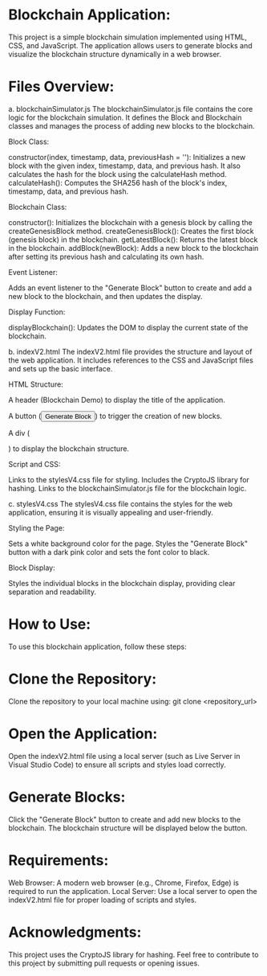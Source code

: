 <h1>Blockchain Application:</h1>

This project is a simple blockchain simulation implemented using HTML, CSS, and JavaScript. The application allows users to generate blocks and visualize the blockchain structure dynamically in a web browser.

<h1>Files Overview:</h1>

a. blockchainSimulator.js
The blockchainSimulator.js file contains the core logic for the blockchain simulation. It defines the Block and Blockchain classes and manages the process of adding new blocks to the blockchain.

Block Class:

constructor(index, timestamp, data, previousHash = ''): Initializes a new block with the given index, timestamp, data, and previous hash. It also calculates the hash for the block using the calculateHash method.
calculateHash(): Computes the SHA256 hash of the block's index, timestamp, data, and previous hash.

Blockchain Class:

constructor(): Initializes the blockchain with a genesis block by calling the createGenesisBlock method.
createGenesisBlock(): Creates the first block (genesis block) in the blockchain.
getLatestBlock(): Returns the latest block in the blockchain.
addBlock(newBlock): Adds a new block to the blockchain after setting its previous hash and calculating its own hash.

Event Listener:

Adds an event listener to the "Generate Block" button to create and add a new block to the blockchain, and then updates the display.

Display Function:

displayBlockchain(): Updates the DOM to display the current state of the blockchain.

b. indexV2.html
The indexV2.html file provides the structure and layout of the web application. It includes references to the CSS and JavaScript files and sets up the basic interface.

HTML Structure:

  A header (Blockchain Demo) to display the title of the application.

  A button (<button id="generateBlockBtn">Generate Block</button>) to trigger the creation of new blocks.

  A div (<div id="blockchainDisplay"></div>) to display the blockchain structure.

Script and CSS:

Links to the stylesV4.css file for styling.
Includes the CryptoJS library for hashing.
Links to the blockchainSimulator.js file for the blockchain logic.

c. stylesV4.css
The stylesV4.css file contains the styles for the web application, ensuring it is visually appealing and user-friendly.

Styling the Page:

Sets a white background color for the page.
Styles the "Generate Block" button with a dark pink color and sets the font color to black.

Block Display:

Styles the individual blocks in the blockchain display, providing clear separation and readability.

<h1>How to Use:</h1>

To use this blockchain application, follow these steps:

<h1>Clone the Repository:</h1>

Clone the repository to your local machine using:
git clone <repository_url>

<h1>Open the Application:</h1>

Open the indexV2.html file using a local server (such as Live Server in Visual Studio Code) to ensure all scripts and styles load correctly.

<h1>Generate Blocks:</h1>

Click the "Generate Block" button to create and add new blocks to the blockchain. The blockchain structure will be displayed below the button.

<h1>Requirements:</h1>

Web Browser: A modern web browser (e.g., Chrome, Firefox, Edge) is required to run the application.
Local Server: Use a local server to open the indexV2.html file for proper loading of scripts and styles.

<h1>Acknowledgments:</h1>

This project uses the CryptoJS library for hashing.
Feel free to contribute to this project by submitting pull requests or opening issues.
